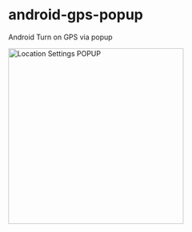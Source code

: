 # android-gps-popup
Android Turn on GPS via popup
<p/>
<img src="https://dl.dropboxusercontent.com/s/r1hdd5o1xptmohs/android_location_settings_popup.jpg" alt="Location Settings POPUP" width="350px"/>
